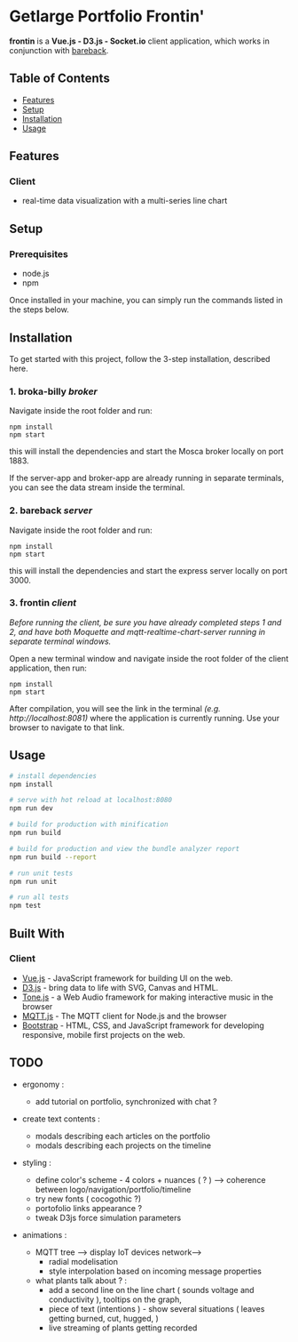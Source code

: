 # Getlarge Portfolio Frontin'

**frontin** is a **Vue.js - D3.js - Socket.io** client application, which works in conjunction with [bareback](https://framagit.org:getlarge/portfolio-server).

## Table of Contents
- [Features](#features)
- [Setup](#setup)
- [Installation](#installation)
- [Usage](#usage)

## Features
### Client
+ real-time data visualization with a multi-series line chart


## Setup
### Prerequisites

+ node.js
+ npm

Once installed in your machine, you can simply run the commands listed in the steps below.


## Installation

To get started with this project, follow the 3-step installation, described here.

### 1. broka-billy *broker* 

Navigate inside the root folder and run:

```
npm install
npm start
```
this will install the dependencies and start the Mosca broker locally on port 1883.

If the server-app and broker-app are already running in separate terminals, you can see the data stream inside the terminal. 


### 2. bareback *server*  

Navigate inside the root folder and run:

```
npm install
npm start
```
this will install the dependencies and start the express server locally on port 3000.


### 3. frontin *client*

*Before running the client, be sure you have already completed steps 1 and 2, and have both Moquette and mqtt-realtime-chart-server running in separate terminal windows.*

Open a new terminal window and navigate inside the root folder of the client application, then run:

```
npm install
npm start
```

After compilation, you will see the link in the terminal *(e.g. http://localhost:8081)* where the application is currently running. Use your browser to navigate to that link. 



## Usage


``` bash
# install dependencies
npm install

# serve with hot reload at localhost:8080
npm run dev

# build for production with minification
npm run build

# build for production and view the bundle analyzer report
npm run build --report

# run unit tests
npm run unit

# run all tests
npm test
```


## Built With
### Client
* [Vue.js](https://github.com/vuejs/vue) - JavaScript framework for building UI on the web.
* [D3.js](https://github.com/d3/d3) - bring data to life with SVG, Canvas and HTML.
* [Tone.js](https://github.com/Tonejs/Tone.js/) - a Web Audio framework for making interactive music in the browser
* [MQTT.js](https://github.com/mqttjs/MQTT.js) - The MQTT client for Node.js and the browser
* [Bootstrap](https://github.com/twbs/bootstrap) - HTML, CSS, and JavaScript framework for developing responsive, mobile first projects on the web.


## TODO

+ ergonomy :
	+ add tutorial on portfolio, synchronized with chat ?

+ create text contents :
	+ modals describing each articles on the portfolio
	+ modals describing each projects on the timeline

+ styling :
	+ define color's scheme - 4 colors + nuances ( ? ) --> coherence between logo/navigation/portfolio/timeline
	+ try new fonts ( cocogothic ?) 
	+ portofolio links appearance ?
	+ tweak D3js force simulation parameters

+ animations :
	+ MQTT tree --> display IoT devices network--> 
		+ radial modelisation 
		+ style interpolation based on incoming message properties 
	+ what plants talk about ? :
		+ add a second line on the line chart ( sounds voltage and conductivity ), tooltips on the graph, 
		+ piece of text (intentions ) - show several situations ( leaves getting burned, cut, hugged, )
		+ live streaming of plants getting recorded 

